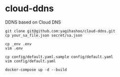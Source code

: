 # cloud-ddns
DDNS based on Cloud DNS

```
git clone git@github.com:yagihashoo/cloud-ddns.git
cp your_sa_file.json secret/sa.json

cp _env .env
vim .env

cp config/default.yaml.sample config/default.yaml
vim config/default.yaml

docker-compose up -d --build
```
